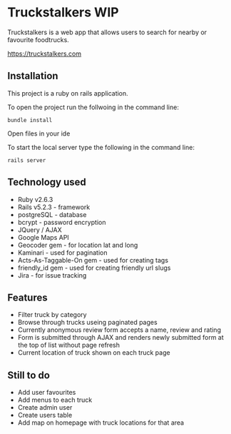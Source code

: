# Truckstalkers WIP

Truckstalkers is a web app that allows users to search for nearby or favourite foodtrucks.

https://truckstalkers.com

## Installation

This project is a ruby on rails application.

To open the project run the follwoing in the command line:

`bundle install`

Open files in your ide

To start the local server type the following in the command line:

`rails server`

## Technology used

- Ruby v2.6.3
- Rails v5.2.3 - framework
- postgreSQL - database
- bcrypt - password encryption
- JQuery / AJAX
- Google Maps API
- Geocoder gem - for location lat and long
- Kaminari - used for pagination
- Acts-As-Taggable-On gem - used for creating tags
- friendly_id gem - used for creating friendly url slugs
- Jira - for issue tracking

## Features

- Filter truck by category
- Browse through trucks useing paginated pages
- Currently anonymous review form accepts a name, review and rating
- Form is submitted through AJAX and renders newly submitted form at the top of list without page refresh
- Current location of truck shown on each truck page

## Still to do

- Add user favourites
- Add menus to each truck
- Create admin user
- Create users table
- Add map on homepage with truck locations for that area
